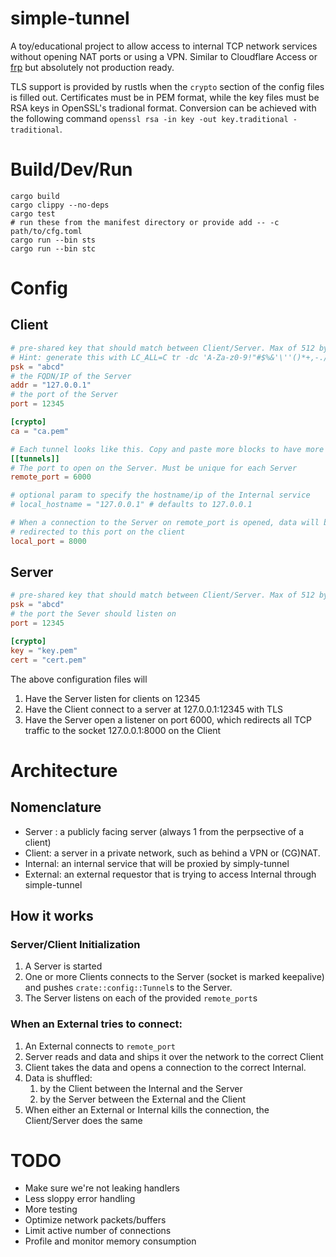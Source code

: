 # simple-tunnel

A toy/educational project to allow access to internal TCP network services without
opening NAT ports or using a VPN. Similar to Cloudflare Access or [frp](https://github.com/fatedier/frp)
 but absolutely not production ready.

TLS support is provided by rustls when the `crypto` section of the config files
is filled out. Certificates must be in PEM format, while the key files must
be RSA keys in OpenSSL's tradional format. Conversion can be achieved with
the following command `openssl rsa -in key -out key.traditional -traditional`.

# Build/Dev/Run
```shell
cargo build
cargo clippy --no-deps
cargo test
# run these from the manifest directory or provide add -- -c path/to/cfg.toml
cargo run --bin sts
cargo run --bin stc
```

# Config

## Client
```toml
# pre-shared key that should match between Client/Server. Max of 512 bytes
# Hint: generate this with LC_ALL=C tr -dc 'A-Za-z0-9!"#$%&'\''()*+,-./:;<=>?@[\]^_`{|}~' </dev/urandom | head -c 512; echo
psk = "abcd"
# the FQDN/IP of the Server
addr = "127.0.0.1"
# the port of the Server
port = 12345

[crypto]
ca = "ca.pem"

# Each tunnel looks like this. Copy and paste more blocks to have more tunnels
[[tunnels]]
# The port to open on the Server. Must be unique for each Server
remote_port = 6000

# optional param to specify the hostname/ip of the Internal service
# local_hostname = "127.0.0.1" # defaults to 127.0.0.1

# When a connection to the Server on remote_port is opened, data will be
# redirected to this port on the client
local_port = 8000
```

## Server
```toml
# pre-shared key that should match between Client/Server. Max of 512 bytes
psk = "abcd"
# the port the Sever should listen on
port = 12345

[crypto]
key = "key.pem"
cert = "cert.pem"
```

The above configuration files will
1. Have the Server listen for clients on 12345
2. Have the Client connect to a server at 127.0.0.1:12345 with TLS
3. Have the Server open a listener on port 6000, which redirects all TCP
traffic to the socket 127.0.0.1:8000 on the Client

# Architecture
## Nomenclature
* Server : a publicly facing server (always 1 from the perpsective of a client)
* Client: a server in a private network, such as behind a VPN or (CG)NAT.
* Internal: an internal service that will be proxied by simply-tunnel
* External: an external requestor that is trying to access Internal through simple-tunnel

## How it works
### Server/Client Initialization
1. A Server is started
2. One or more Clients connects to the Server (socket is marked keepalive) and
pushes `crate::config::Tunnel`s to the Server.
3. The Server listens on each of the provided `remote_port`s

### When an External tries to connect:
1. An External connects to `remote_port`
2. Server reads and data and ships it over the network to the correct Client
3. Client takes the data and opens a connection to the correct Internal.
4. Data is shuffled:
    1. by the Client between the Internal and the Server
    2. by the Server between the External and the Client 
5. When either an External or Internal kills the connection, the Client/Server
does the same

# TODO
* Make sure we're not leaking handlers
* Less sloppy error handling
* More testing
* Optimize network packets/buffers
* Limit active number of connections
* Profile and monitor memory consumption
